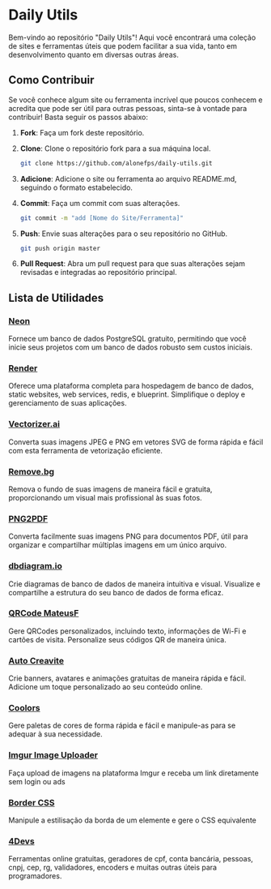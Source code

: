 # Daily Utils

Bem-vindo ao repositório "Daily Utils"! Aqui você encontrará uma coleção de sites e ferramentas úteis que podem facilitar a sua vida, tanto em desenvolvimento quanto em diversas outras áreas.

## Como Contribuir

Se você conhece algum site ou ferramenta incrível que poucos conhecem e acredita que pode ser útil para outras pessoas, sinta-se à vontade para contribuir! Basta seguir os passos abaixo:

1. **Fork**: Faça um fork deste repositório.

2. **Clone**: Clone o repositório fork para a sua máquina local.

    ```bash
    git clone https://github.com/alonefps/daily-utils.git
    ```

3. **Adicione**: Adicione o site ou ferramenta ao arquivo README.md, seguindo o formato estabelecido.

4. **Commit**: Faça um commit com suas alterações.

    ```bash
    git commit -m "add [Nome do Site/Ferramenta]"
    ```

5. **Push**: Envie suas alterações para o seu repositório no GitHub.

    ```bash
    git push origin master
    ```

6. **Pull Request**: Abra um pull request para que suas alterações sejam revisadas e integradas ao repositório principal.

## Lista de Utilidades

### [Neon](https://neon.tech)
Fornece um banco de dados PostgreSQL gratuito, permitindo que você inicie seus projetos com um banco de dados robusto sem custos iniciais.

### [Render](https://render.com)
Oferece uma plataforma completa para hospedagem de banco de dados, static websites, web services, redis, e blueprint. Simplifique o deploy e gerenciamento de suas aplicações.

### [Vectorizer.ai](https://vectorizer.ai)
Converta suas imagens JPEG e PNG em vetores SVG de forma rápida e fácil com esta ferramenta de vetorização eficiente.

### [Remove.bg](https://www.remove.bg/pt-br)
Remova o fundo de suas imagens de maneira fácil e gratuita, proporcionando um visual mais profissional às suas fotos.

### [PNG2PDF](https://png2pdf.com/pt/)
Converta facilmente suas imagens PNG para documentos PDF, útil para organizar e compartilhar múltiplas imagens em um único arquivo.

### [dbdiagram.io](https://dbdiagram.io)
Crie diagramas de banco de dados de maneira intuitiva e visual. Visualize e compartilhe a estrutura do seu banco de dados de forma eficaz.

### [QRCode MateusF](https://qrcode.mateusf.com)
Gere QRCodes personalizados, incluindo texto, informações de Wi-Fi e cartões de visita. Personalize seus códigos QR de maneira única.

### [Auto Creavite](https://auto.creavite.co)
Crie banners, avatares e animações gratuitas de maneira rápida e fácil. Adicione um toque personalizado ao seu conteúdo online.

### [Coolors](https://coolors.co/)
Gere paletas de cores de forma rápida e fácil e manipule-as para se adequar à sua necessidade.

### [Imgur Image Uploader](https://img.mateusf.com/)
Faça upload de imagens na plataforma Imgur e receba um link diretamente sem login ou ads

### [Border CSS](https://border-css-generator.mateusf.com/)
Manipule a estilisação da borda de um elemente e gere o CSS equivalente

### [4Devs](https://www.4devs.com.br/)
Ferramentas online gratuitas, geradores de cpf, conta bancária, pessoas, cnpj, cep, rg, validadores, encoders e muitas outras úteis para programadores.
